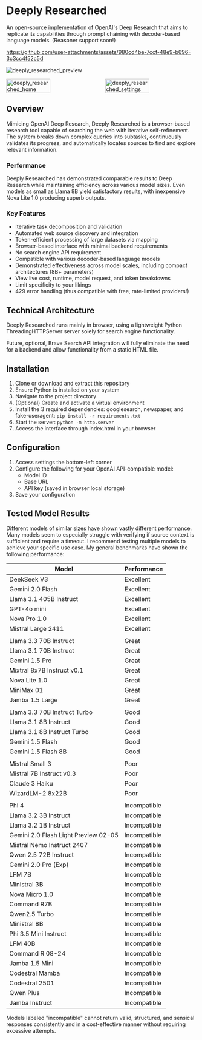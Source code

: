 # Deeply Researched

An open-source implementation of OpenAI's Deep Research that aims to replicate its capabilities through prompt chaining with decoder-based language models. (Reasoner support soon!)

https://github.com/user-attachments/assets/980cd4be-7ccf-48e9-b696-3c3cc4f52c5d

![deeply_researched_preview](https://github.com/user-attachments/assets/cdd885ec-ebc3-4543-9573-ba9c7f750d7f)
<div style="display: flex; justify-content: space-between;">
    <img src="https://github.com/user-attachments/assets/7cfd1a34-1f2d-4722-9122-44f708bed85d" alt="deeply_researched_home" style="width: 48%;">
    <img src="https://github.com/user-attachments/assets/c1be3c62-439f-4c70-8e6f-89a86924b451" alt="deeply_researched_settings" style="width: 48%;">
</div>



## Overview

Mimicing OpenAI Deep Research, Deeply Researched is a browser-based research tool capable of searching the web with iterative self-refinement. The system breaks down complex queries into subtasks, continuously validates its progress, and automatically locates sources to find and explore relevant information.

### Performance
Deeply Researched has demonstrated comparable results to Deep Research while maintaining efficiency across various model sizes. Even models as small as Llama 8B yield satisfactory results, with inexpensive Nova Lite 1.0 producing superb outputs.

### Key Features
- Iterative task decomposition and validation
- Automated web source discovery and integration
- Token-efficient processing of large datasets via mapping 
- Browser-based interface with minimal backend requirements
- No search engine API requirement
- Compatible with various decoder-based language models
- Demonstrated effectiveness across model scales, including compact architectures (8B+ parameters)
- View live cost, runtime, model request, and token breakdowns
- Limit specificity to your likings
- 429 error handling (thus compatible with free, rate-limited providers!)

## Technical Architecture

Deeply Researched runs mainly in browser, using a lightweight Python ThreadingHTTPServer server solely for search engine functionality.

Future, optional, Brave Search API integration will fully eliminate the need for a backend and allow functionality from a static HTML file.

## Installation

1. Clone or download and extract this repository
2. Ensure Python is installed on your system
3. Navigate to the project directory
4. (Optional) Create and activate a virtual environment
5. Install the 3 required dependencies: googlesearch, newspaper, and fake-useragent: `` pip install -r requirements.txt ``
6. Start the server: ``python -m http.server``
7. Access the interface through index.html in your browser

## Configuration

1. Access settings the bottom-left corner
2. Configure the following for your OpenAI API-compatible model:
   - Model ID
   - Base URL
   - API key (saved in browser local storage)
3. Save your configuration

## Tested Model Results

Different models of similar sizes have shown vastly different performance. Many models seem to especially struggle with verifying if source context is sufficient and require a timeout. I recommend testing multiple models to achieve your specific use case. My general benchmarks have shown the following performance:

| Model      | Performance |
|------------|--------|
| DeekSeek V3 | Excellent |
| Gemini 2.0 Flash | Excellent |
| Llama 3.1 405B Instruct | Excellent |
| GPT-4o mini | Excellent |
| Nova Pro 1.0 | Excellent |
| Mistral Large 2411 | Excellent |
| | |
| Llama 3.3 70B Instruct | Great |
| Llama 3.1 70B Instruct | Great |
| Gemini 1.5 Pro | Great |
| Mixtral 8x7B Instruct v0.1 | Great |
| Nova Lite 1.0 | Great |
| MiniMax 01 | Great |
| Jamba 1.5 Large | Great |
| | |
| Llama 3.3 70B Instruct Turbo | Good |
| Llama 3.1 8B Instruct | Good |
| Llama 3.1 8B Instruct Turbo | Good |
| Gemini 1.5 Flash | Good |
| Gemini 1.5 Flash 8B | Good |
| | |
| Mistral Small 3 | Poor |
| Mistral 7B Instruct v0.3 | Poor |
| Claude 3 Haiku | Poor |
| WizardLM-2 8x22B | Poor |
| | |
| Phi 4 | Incompatible |
| Llama 3.2 3B Instruct | Incompatible |
| Llama 3.2 1B Instruct | Incompatible |
| Gemini 2.0 Flash Light Preview 02-05 | Incompatible |
| Mistral Nemo Instruct 2407 | Incompatible |
| Qwen 2.5 72B Instruct | Incompatible |
| Gemini 2.0 Pro (Exp) | Incompatible |
| LFM 7B | Incompatible |
| Ministral 3B | Incompatible |
| Nova Micro 1.0 | Incompatible |
| Command R7B | Incompatible |
| Qwen2.5 Turbo | Incompatible |
| Ministral 8B | Incompatible |
| Phi 3.5 Mini Instruct | Incompatible |
| LFM 40B | Incompatible |
| Command R 08-24 | Incompatible |
| Jamba 1.5 Mini | Incompatible |
| Codestral Mamba | Incompatible |
| Codestral 2501 | Incompatible |
| Qwen Plus | Incompatible |
| Jamba Instruct | Incompatible |

 Models labeled "incompatible" cannot return valid, structured, and sensical responses consistently and in a cost-effective manner without requiring excessive attempts.
